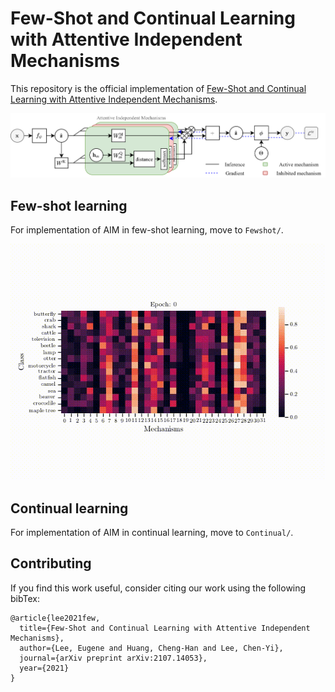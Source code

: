 # Few-Shot and Continual Learning with Attentive Independent Mechanisms

This repository is the official implementation of [Few-Shot and Continual Learning with Attentive Independent Mechanisms](https://arxiv.org/abs/2107.14053). 

<img src="Fewshot/attention-AIM.png" width="600">
<!-- 
### Directory layout
    .
    ¢u€ Fewshot
    ¢x¢u€ xxx
    ¢x¢|€ README.md
    ¢u€ Continual
    ¢x¢u€ xxx
    ¢x¢|€ README.md
    ¢|€ README.md -->

## Few-shot learning

For implementation of AIM in few-shot learning, move to `Fewshot/`.

<img src="Demo/mask-cifar_conv_1shot.gif" width="600">


## Continual learning

For implementation of AIM in continual learning, move to `Continual/`.

## Contributing

If you find this work useful, consider citing our work using the following bibTex:
```
@article{lee2021few,
  title={Few-Shot and Continual Learning with Attentive Independent Mechanisms},
  author={Lee, Eugene and Huang, Cheng-Han and Lee, Chen-Yi},
  journal={arXiv preprint arXiv:2107.14053},
  year={2021}
}
```
